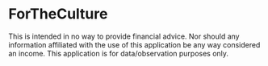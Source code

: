﻿# ForTheCulture
This is intended in no way to provide financial advice. Nor should any information affiliated with the use of this application be any way considered an income. This application is for data/observation purposes only.
